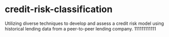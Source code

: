 # credit-risk-classification
Utilizing diverse techniques to develop and assess a credit risk model using historical lending data from a peer-to-peer lending company.
111111111111
